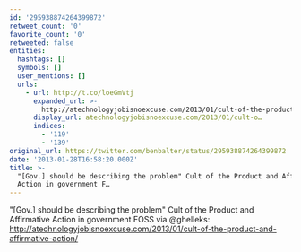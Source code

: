 ```yaml
---
id: '295938874264399872'
retweet_count: '0'
favorite_count: '0'
retweeted: false
entities:
  hashtags: []
  symbols: []
  user_mentions: []
  urls:
    - url: http://t.co/loeGmVtj
      expanded_url: >-
        http://atechnologyjobisnoexcuse.com/2013/01/cult-of-the-product-and-affirmative-action/
      display_url: atechnologyjobisnoexcuse.com/2013/01/cult-o…
      indices:
        - '119'
        - '139'
original_url: https://twitter.com/benbalter/status/295938874264399872
date: '2013-01-28T16:58:20.000Z'
title: >-
  "[Gov.] should be describing the problem" Cult of the Product and Affirmative
  Action in government F…
---
```


"[Gov.] should be describing the problem" Cult of the Product and Affirmative Action in government FOSS via @ghelleks: http://atechnologyjobisnoexcuse.com/2013/01/cult-of-the-product-and-affirmative-action/